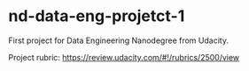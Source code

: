 # nd-data-eng-projetct-1
First project for Data Engineering Nanodegree from Udacity.

Project rubric: https://review.udacity.com/#!/rubrics/2500/view
